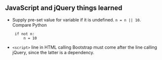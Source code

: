 ## JavaScript and jQuery things learned

 - Supply pre-set value for variable if it is undefined. `n = n || 10`. Compare Python
 
        if not n:
            n = 10
 
 - `<script>` line in HTML calling Bootstrap must come after the line calling jQuery, since the latter is a dependency.
